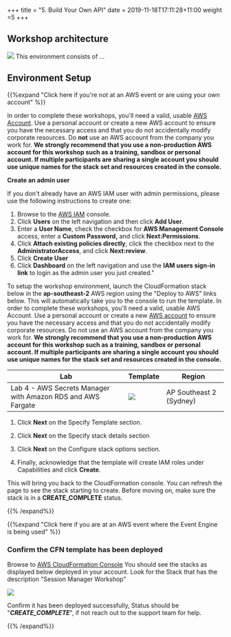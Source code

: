 +++
title = "5. Build Your Own API"
date = 2019-11-18T17:11:28+11:00
weight =5
+++

## Workshop architecture
![](/images/virtual-proctor/sec-arch.png)
This environment consists of ...

## Environment Setup

{{%expand "Click here if you're not at an AWS event or are using your own account" %}}

In order to complete these workshops, you'll need a valid, usable [AWS Account](https://aws.amazon.com/getting-started/). Use a personal account or create a new AWS account to ensure you have the necessary access and that you do not accidentally modify corporate resources. Do **not** use an AWS account from the company you work for. **We strongly recommend that you use a non-production AWS account for this workshop such as a training, sandbox or personal account. If multiple participants are sharing a single account you should use unique names for the stack set and resources created in the console.**

**Create an admin user**

If you don't already have an AWS IAM user with admin permissions, please use the following instructions to create one:

1. Browse to the [AWS IAM](https://console.aws.amazon.com/iam/) console.
2. Click **Users** on the left navigation and then click **Add User**.
3. Enter a **User Name**, check the checkbox for **AWS Management Console** access, enter a **Custom Password,** and click **Next:Permissions**.
4. Click **Attach existing policies directly**, click the checkbox next to the **AdministratorAccess**, and click **Next:review**.
5. Click **Create User**
6. Click **Dashboard** on the left navigation and use the **IAM users sign-in link** to login as the admin user you just created."

To setup the workshop environment, launch the CloudFormation stack below in the **ap-southeast-2** AWS region using the "Deploy to AWS" links below. This will automatically take you to the console to run the template. In order to complete these workshops, you'll need a valid, usable AWS Account. Use a personal account or create a new [AWS account](https://aws.amazon.com/getting-started/) to ensure you have the necessary access and that you do not accidentally modify corporate resources. Do not use an AWS account from the company you work for. **We strongly recommend that you use a non-production AWS account for this workshop such as a training, sandbox or personal account. If multiple participants are sharing a single account you should use unique names for the stack set and resources created in the console.**

| Lab | Template | Region |
|-----|----------|---------|
| Lab 4 - AWS Secrets Manager with Amazon RDS and AWS Fargate | [![](/images/deploy-to-aws.png)](https://console.aws.amazon.com/cloudformation/home?region=ap-southeast-2#/stacks/new?stackName=secrets&templateURL=https://patesumi-webcontent.s3-ap-southeast-2.amazonaws.com/downloads/secretsmgr.yml) | AP Southeast 2 (Sydney) |

1. Click **Next** on the Specify Template section.

2. Click **Next** on the Specify stack details section

3. Click **Next** on the Configure stack options section.

4. Finally, acknowledge that the template will create IAM roles under Capabilities and click **Create**.

This will bring you back to the CloudFormation console. You can refresh the page to see the stack starting to create. Before moving on, make sure the stack is in a **CREATE_COMPLETE** status. 

{{% /expand%}}


{{%expand "Click here if you are at an AWS event where the Event Engine is being used" %}}

### Confirm the CFN template has been deployed

Browse to [AWS CloudFormation Console](https://ap-southeast-2.console.aws.amazon.com/cloudformation)
You should see the stacks as displayed below deployed in your account. Look for the Stack that has the description "Session Manager Workshop"

![](/images/sec-2.png)

Confirm it has been deployed successfully, Status should be "***CREATE_COMPLETE***", if not reach out to the support team for help.

{{% /expand%}}
